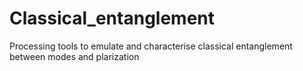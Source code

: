 # Classical_entanglement
Processing tools to emulate and characterise classical entanglement between modes and plarization

